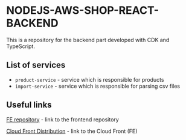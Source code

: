 # NODEJS-AWS-SHOP-REACT-BACKEND

This is a repository for the backend part developed with CDK and TypeScript.

## List of services

-   `product-service` - service which is responsible for products
-   `import-service` - service which is responsible for parsing csv files


## Useful links

[FE repository](https://github.com/anton-paskanny/nodejs-aws-shop-react) - link to the frontend repository

[Cloud Front Distribution](https://d3u8c9svdogi62.cloudfront.net) - link to the Cloud Front (FE)

